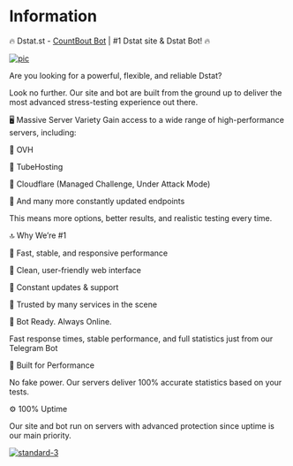 # Information
🔥 Dstat.st - [CountBout Bot](https://t.me/count_bout_bot) | #1 Dstat site & Dstat Bot! 🔥

<a href="https://dstat.st?github"><img src="https://i.ibb.co/WNyRPm2z/photo-2025-07-09-15-58-14.jpg" alt="pic" border="0"></a>

Are you looking for a powerful, flexible, and reliable Dstat?

Look no further. Our site and bot are built from the ground up to deliver the most advanced stress-testing experience out there.

🖥 Massive Server Variety
Gain access to a wide range of high-performance servers, including:

💎 OVH

💎 TubeHosting

💎 Cloudflare (Managed Challenge, Under Attack Mode)

💎 And many more constantly updated endpoints

This means more options, better results, and realistic testing every time.

🔝 Why We’re #1

👑 Fast, stable, and responsive performance

👑 Clean, user-friendly web interface

👑 Constant updates & support

👑 Trusted by many services in the scene


🤖 Bot Ready. Always Online.

Fast response times, stable performance, and full statistics just from our Telegram Bot

🚀 Built for Performance

No fake power. Our servers deliver 100% accurate statistics based on your tests.

⚙️ 100% Uptime

Our site and bot run on servers with advanced protection since uptime is our main priority.

<a href="https://dstat.st?github"><img src="https://i.ibb.co/ch6ctb6f/standard-6.gif" alt="standard-3" border="0"></a>

